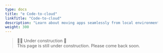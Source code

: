 ```yaml
---
type: docs
title: "e Code-to-cloud"
linkTitle: "Code-to-cloud"
description: "Learn about moving apps seamlessly from local environments to the cloud"
weight: 300
---
```


<!-- TODO: topics for this page: lightweight env overview, rad app deploy, lightweight info about how to add portability if needed.  -->
<!-- TODO: move the Connectors main page content from Reference.Resource-library.Connectors_index.md to this section -->

> 👷‍♂️ Under construction 🚧 <br>
This page is still under construction. Please come back soon.